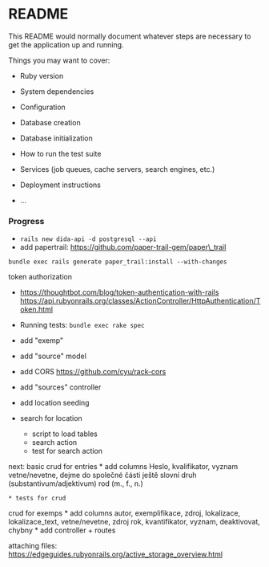 # README

This README would normally document whatever steps are necessary to get the
application up and running.

Things you may want to cover:

* Ruby version

* System dependencies

* Configuration

* Database creation

* Database initialization

* How to run the test suite

* Services (job queues, cache servers, search engines, etc.)

* Deployment instructions

* ...

### Progress

 * `rails new dida-api -d postgresql --api`
 * add papertrail: https://github.com/paper-trail-gem/paper\_trail

`bundle exec rails generate paper_trail:install --with-changes`

 token authorization
 * https://thoughtbot.com/blog/token-authentication-with-rails
   https://api.rubyonrails.org/classes/ActionController/HttpAuthentication/Token.html

 * Running tests:
	`bundle exec rake spec`

 * add "exemp"

 * add "source" model

 * add CORS
	https://github.com/cyu/rack-cors

 * add "sources" controller

 * add location seeding

 * search for location
	* script to load tables
	* search action
	* test for search action

next:
  basic crud for entries
	* add columns
		Heslo,
		kvalifikator,
		vyznam
		vetne/nevetne,
		dejme do společné části ještě
		slovní druh (substantivum/adjektivum)
		rod (m., f., n.)

	* tests for crud

  crud for exemps
	* add columns
		autor, exemplifikace, zdroj, lokalizace, lokalizace_text, vetne/nevetne, zdroj
		rok, kvantifikator, vyznam, deaktivovat, chybny
	* add controller + routes

  attaching files:
	https://edgeguides.rubyonrails.org/active_storage_overview.html

